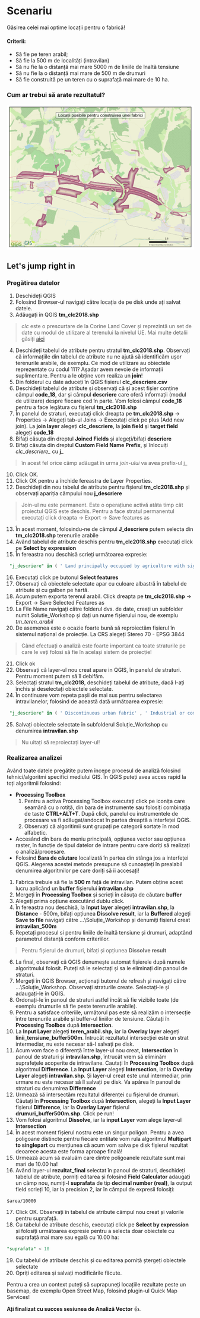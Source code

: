 # Scenariu

 Găsirea celei mai optime locații pentru o fabrică!

 #### Criterii:
 * Să fie pe teren arabil;
 * Să fie la 500 m de localități (intravilan)
 * Să nu fie la o distanță mai mare 5000 m de liniile de înaltă tensiune
 * Să nu fie la o distanță mai mare de 500 m de drumuri
 * Să fie construită pe un teren cu o suprafață mai mare de 10 ha.

 ### Cum ar trebui să arate rezultatul?
 ![locatii_fabrica](https://github.com/iungurianu/qgis-pe-intelesul-tuturor/blob/master/05_QGIS_Analiza_vector/Data/Workshop/locatii.png)

## Let's jump right in
### Pregătirea datelor
1. Deschideți QGIS
2. Folosind Browser-ul navigați către locația de pe disk unde ați salvat datele.
3. Adăugați în QGIS **tm_clc2018.shp**
> *clc* este o prescurtare de la Corine Land Cover și reprezintă un set de date cu modul de utilizare al terenului la nivelul UE. Mai multe detalii găsiți [aici](https://land.copernicus.eu/pan-european/corine-land-cover)
4. Deschideți tabelul de atribute pentru stratul **tm_clc2018.shp**. Observați că informațiile din tabelul de atribute nu ne ajută să identificăm ușor terenurile arabile, de exemplu. Ce mod de utilizare au obiectele reprezentate cu codul 111? Așadar avem nevoie de informații suplimentare. Pentru a le obține vom realiza un **join**! 
5. Din folderul cu date aduceți în QGIS fișierul **clc_descriere.csv** 
6. Deschideți tabelul de atribute și observați că și acest fișier conține câmpul **code_18**, dar și câmpul **descriere** care oferă informații (modul de utilizare) despre fiecare cod în parte. Vom folosi câmpul **code_18** pentru a face legătura cu fișierul **tm_clc2018.shp** 
7. În panelul de straturi, executați click dreapta pe **tm_clc2018.shp** -> Properties -> Alegeți tab-ul Joins -> Executați click pe plus (Add new join). La **join layer** alegeți **clc_descriere**, la **join field** și **target field** alegeți **code_18**
8. Bifați căsuța din dreptul **Joined Fields** și alegeți/bifați **descriere**
9. Bifați căsuta din dreptul **Custom Field Name Prefix**, și înlocuiți *clc_descriere_* cu **j_**
> în acest fel orice câmp adăugat în urma *join-ului* va avea prefix-ul j_
10. Click OK.
11. Click OK pentru a închide fereastra de Layer Properties.
12. Deschideți din nou tabelul de atribute pentru fișierul **tm_clc2018.shp** și observați apariția câmpului nou **j_descriere**
> Join-ul nu este permanent. Este o operațiune activă atâta timp cât proiectul QGIS este deschis. Pentru a face stratul permanentul executați click dreapta -> Export -> Save features as
13. În acest moment, folosindu-ne de câmpul **J_descriere** putem selecta din **tm_clc2018.shp** terenurile arabile
14. Având tabelul de atribute deschis pentru **tm_clc2018.shp** executați click pe **Select by expression**
15. În fereastra nou deschisă scrieți următoarea expresie:
```sql
 "j_descriere" in ( ' Land principally occupied by agriculture with significant areas of natural vegetation' , 'Non irigated arable land' )
```
16. Executați click pe butonul **Select features**
17. Observați că obiectele selectate apar cu culoare albastră în tabelul de atribute și cu galben pe hartă.
18. Acum putem exporta terenul arabil. Click dreapta pe **tm_clc2018.shp** -> Export -> Save Selected Features as
19. La File Name navigați către folderul dvs. de date, creați un subfolder numit Solutie_Workshop și dați un nume fișierului nou, de exemplu *tm_teren_arabil*
20. De asemenea este o ocazie foarte bună să reproiectăm fișierul în sistemul național de proiecție. La CRS alegeți Stereo 70 - EPSG 3844
> Când efectuați o analiză este foarte important ca toate straturile pe care le veți folosi să fie în același sistem de proiecție!
21. Click ok
22. Observați că layer-ul nou creat apare in QGIS, în panelul de straturi. Pentru moment putem să îl debifăm.
23. Selectați stratul **tm_clc2018**, deschideți tabelul de atribute, dacă l-ați închis și deselectați obiectele selectate.
24. În continuare vom repeta pașii de mai sus pentru selectarea intravilanelor, folosind de această dată următoarea expresie:
```sql
 "j_descriere" in ( ' Discontinuous urban fabric' , ' Industrial or commercial units' )
```
25. Salvați obiectele selectate în subfolderul Soluție_Workshop cu denumirea **intravilan.shp**
> Nu uitați să reproiectați layer-ul!

### Realizarea analizei

Având toate datele pregătite putem începe procesul de analiză folosind tehnici/algoritmi specifici mediului GIS.
În QGIS puteți avea acces rapid la toți algoritmii folosind:
* **Processing Toolbox** 
  1. Pentru a activa Processing Toolbox executați click pe iconița care seamănă cu o rotiță, din bara de instrumente sau folosiți combinația de taste **CTRL+ALT+T**. După click, panelul cu instrumentele de procesare va fi adăugat/andocat în partea dreaptă a interfeței QGIS.
  2. Observați că algoritimii sunt grupați pe categorii sortate în mod alfabetic.
* Accesând din bara de meniu principală, opțiunea vector sau opțiunea raster, în funcție de tipul datelor de intrare pentru care doriți să realizați o analiză/procesare.
* Folosind **Bara de căutare** localizată în partea din stânga jos a interfeței QGIS. Alegerea acestei metode presupune să cunoașteți în prealabil denumirea algoritmilor pe care doriți să ii accesați!

1. Fabrica trebuie să fie la **500 m** față de intravilan. Putem obține acest lucru aplicând un **buffer** fișierului **intravilan.shp**
2. Mergeți în **Processing Toolbox** și scrieți în căsuța de căutare **buffer**
3. Alegeți prima opțiune executând dublu click.
4. În fereastra nou deschisă, la **Input layer** alegeți **intravilan.shp**, la **Distance** - 500m, bifați opțiunea **Dissolve result**, iar la **Buffered** alegeți **Save to file** navigați către ...\Soluție_Workshop și denumiți fișierul creat **intravilan_500m**
5. Repetați procesul si pentru liniile de înaltă tensiune și drumuri, adaptând parametrul distanță conform criteriilor.
> Pentru fișierul de drumuri, bifați și opțiunea **Dissolve result**
6. La final, observați că QGIS denumește automat fișierele după numele algoritmului folosit. Puteți să le selectați și sa le eliminați din panoul de straturi. 
7. Mergeți în QGIS Browser, acționați butonul de refresh și navigați către ...\Soluție_Workshop. Observați straturile create. Selectați-le și adaugați-le în QGIS.
8. Ordonați-le în panoul de straturi astfel încăt să fie vizibile toate (de exemplu drumurile să fie peste terenurile arabile).
9. Pentru a satisface criteriile, următorul pas este să realizăm o intersecție între terenurile arabile și buffer-ul liniilor de tensiune. Căutați în **Processing Toolbox** după **Intersection**.
10. La **Input Layer** alegeți **teren_arabil.shp**, iar la **Overlay layer** alegeți **linii_tensiune_buffer500m**. Întrucât rezultatul intersecției este un strat intermediar, nu este necesar să-l salvați pe disk.
11. Acum vom face o diferență între layer-ul nou creat, **Intersection** în panoul de straturi și **intravilan.shp**, întrucât vrem să eliminăm suprafețele acoperite de intravilane. Cautați în **Processing Toolbox** după algoritmul **Difference**. La **Input Layer** alegeți **Intersection**, iar la **Overlay Layer** alegeți **intravilan.shp**. Și layer-ul creat este unul intermediar, prin urmare nu este necesar să îl salvați pe disk. Va apărea în panoul de straturi cu denumirea **Difference**
12. Urmează să intersectăm rezultatul diferenței cu fișierul de drumuri. Căutați în **Processing Toolbox** după **Intersection**, alegeți la **Input Layer** fișierul **Difference**, iar la **Overlay Layer** fișierul **drumuri_buffer500m.shp**. Click pe run!
13. Vom folosi algoritmul **Dissolve**, iar la **input Layer** vom alege layer-ul **Intersection**
14. În acest moment fișierul nostru este un singur poligon. Pentru a avea poligoane distincte pentru fiecare entitate vom rula algoritmul **Multipart to singlepart** cu mențiunea că acum vom salva pe disk fișierul rezultat deoarece acesta este forma aproape finală!
15. Urmează acum să evaluăm care dintre poligoanele rezultate sunt mai mari de 10.00 ha!
16. Având layer-ul **rezultat_final** selectat în panoul de straturi, deschideți tabelul de atribute, porniți editarea și folosind **Field Calculator** adaugați un câmp nou, numiți-l **suprafata** de tip **decimal number (real)**, la output field scrieți 10, iar la precision 2, iar în câmpul de expresii folosiți:
```
$area/10000
```
17. Click OK. Observați în tabelul de atribute câmpul nou creat și valorile pentru suprafață.
18. Cu tabelul de atribute deschis, executați click pe **Select by expression** și folosiți următoarea expresie pentru a selecta doar obiectele cu suprafață mai mare sau egală cu 10.00 ha:
```sql
"suprafata" < 10
```
19. Cu tabelul de atribute deschis și cu editarea pornită ștergeți obiectele selectate
20. Opriți editarea și salvați modificările făcute.

Pentru a crea un context puteți să suprapuneți locațiile rezultate peste un basemap, de exemplu Open Street Map, folosind plugin-ul Quick Map Services!

**Ați finalizat cu succes sesiunea de Analiză Vector** :+1:. 

